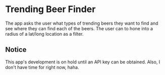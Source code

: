 # Trending Beer Finder

The app asks the user what types of trending beers they want to find and see where they can find each of the beers. The user can to hone into a radius of a lat/long location as a filter.

## Notice
This app's development is on hold until an API key can be obtained. Also, I don't have time for right now, haha.

